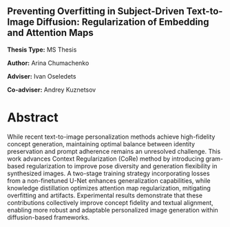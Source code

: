 ## Preventing Overfitting in Subject-Driven Text-to-Image Diffusion: Regularization of Embedding and Attention Maps

**Thesis Type:** MS Thesis

**Author:** Arina Chumachenko

**Adviser:** Ivan Oseledets

**Co-adviser:** Andrey Kuznetsov

Abstract
========
While recent text-to-image personalization methods achieve high-fidelity concept generation, maintaining optimal balance between identity preservation and prompt adherence remains an unresolved challenge. 
This work advances Context Regularization (CoRe) method by introducing gram-based regularization to improve pose diversity and generation flexibility in synthesized images. 
A two-stage training strategy incorporating losses from a non-finetuned U-Net enhances generalization capabilities, while knowledge distillation optimizes attention map regularization, mitigating overfitting and artifacts. 
Experimental results demonstrate that these contributions collectively improve concept fidelity and textual alignment, enabling more robust and adaptable personalized image generation within diffusion-based frameworks.

